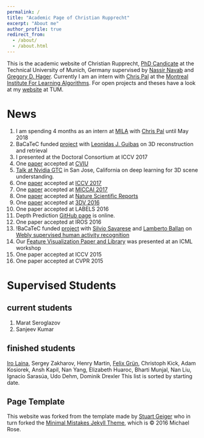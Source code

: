 ```yaml
---
permalink: /
title: "Academic Page of Christian Rupprecht"
excerpt: "About me"
author_profile: true
redirect_from: 
  - /about/
  - /about.html
---
```


This is the academic website of Christian Rupprecht, [PhD Candicate](http://campar.in.tum.de/Main/ChristianRupprecht) at the Technical University of Munich, Germany supervised by [Nassir Navab](http://campar.in.tum.de/Main/NassirNavab) and [Gregory D. Hager](http://www.cs.jhu.edu/~hager/). Currently I am an intern with [Chris Pal](http://www.professeurs.polymtl.ca/christopher.pal/) at the [Montreal Institute For Learning Algorithms](https://mila.quebec/en/).
For open projects and theses have a look at my [website](http://campar.in.tum.de/Main/ChristianRupprecht) at TUM.

News
======

1. I am spending 4 months as an intern at [MILA](https://mila.quebec/en/) with [Chris Pal](https://mila.quebec/en/person/pal-christopher/) until May 2018
1. BaCaTeC funded [project](http://www.bacatec.de/de/gefoerderte_projekte.html) with [Leonidas J. Guibas](https://geometry.stanford.edu/member/guibas/) on 3D reconstruction and retrieval
1. I presented at the Doctoral Consortium at ICCV 2017
1. One [paper](http://www.sciencedirect.com/science/article/pii/S1077314217301406) accepted at [CVIU](https://www.journals.elsevier.com/computer-vision-and-image-understanding/)
1. [Talk at Nvidia GTC](https://gputechconf2017.smarteventscloud.com/connect/sessionDetail.ww?SESSION_ID=112885) in San Jose, California on deep learning for 3D scene understanding.
1. One [paper](http://campar.in.tum.de/Chair/PublicationDetail?pub=rupprecht2017iccv) accepted at [ICCV 2017](http://iccv2017.thecvf.com//)
1. One [paper](http://campar.in.tum.de/Chair/PublicationDetail?pub=rieke2017miccai) accepted at [MICCAI 2017](http://www.miccai2017.org/)
1. One [paper](https://www.nature.com/articles/s41598-017-01779-0.epdf) accepted at [Nature Scientific Reports](https://www.nature.com/articles/s41598-017-01779-0.epdf)
1. One [paper](http://campar.in.tum.de/Chair/PublicationDetail?pub=laina2016depth) accepted at [3DV 2016](http://3dv.stanford.edu)
1. One paper accepted at LABELS 2016
1. Depth Prediction [GitHub page](https://github.com/iro-cp/FCRN-DepthPrediction) is online.
1. One paper accepted at IROS 2016
1. !BaCaTeC funded [project](http://www.bacatec.de/de/gefoerderte_projekte.html) with [Silvio Savarese](http://cvgl.stanford.edu/silvio/) and [Lamberto Ballan](http://www.lambertoballan.net/) on [Webly supervised human activity recognition](http://campar.in.tum.de/Students/MaWeblySupHAR)
1. Our [Feature Visualization Paper and Library](http://campar.in.tum.de/Chair/FeatVis) was presented at an ICML workshop
1. One paper accepted at ICCV 2015
1. One paper accepted at CVPR 2015

Supervised Students
======
current students
------
1. Marat Seroglazov
1. Sanjeev Kumar

finished students
------
[Iro Laina](http://campar.in.tum.de/Main/IroLaina), Sergey Zakharov, Henry Martin, [Felix Grün](http://campar.in.tum.de/Main/FelixGruen), Christoph Kick, Adam Kosiorek, Ansh Kapil, Nan Yang, Elizabeth Huaroc, Bharti Munjal, Nan Liu, Ignacio Sarasúa, Udo Dehm, Dominik Drexler
This list is sorted by starting date.

Page Template
------
This website was forked from the template made by [Stuart Geiger](https://github.com/staeiou) who in turn forked the [Minimal Mistakes Jekyll Theme](https://mmistakes.github.io/minimal-mistakes/), which is © 2016 Michael Rose.
